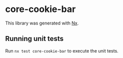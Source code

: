 # core-cookie-bar

This library was generated with [Nx](https://nx.dev).

## Running unit tests

Run `nx test core-cookie-bar` to execute the unit tests.
